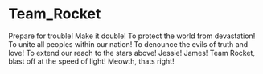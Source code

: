 # Team_Rocket
Prepare for trouble!
Make it double!
To protect the world from devastation!
To unite all peoples within our nation!
To denounce the evils of truth and love!
To extend our reach to the stars above!
Jessie!
James!
Team Rocket, blast off at the speed of light!
Meowth, thats right!
